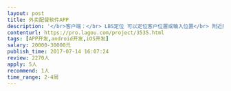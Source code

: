```yaml
---                
layout: post       
title: 外卖配餐软件APP           
description: '</br>客户端：</br> LBS定位 可以定位客户位置或输入位置</br> 附近商家排序 按照距离排序商家</br> 下单 选择所需餐品下订单</br> 下单信息显示 可以填写联系人、电话、配送地址（默认记录5个）、备注</br> 配送时间 与上一栏信息一起，提供配送时间的选择（滚轮式）</br> 退单、退款 客户选择退单、退款，商家后台同意后，完成退单、退款</br> 我的收藏 可以选择喜欢的商户进行收藏，并从“我的收藏”中进入商户店铺</br> 支付功能 支付宝、微信渠道</br>商户端：</br> 首次登录验证 手机、验证码验证身份合法性</br> 商品展示 文本描述、图片展示（100张）</br> 店铺状态 商家可以选择开店、闭店</br> 自动接单 即商家设定后，在客户下单后商家后台接到信息并完成自动接单确认</br> 支付功能 支持提现</br> 收入明细 提供收入明细（文字、表格）</br>平台：</br> 管理员" 权限分级 分为三级（初、中、高）</br> 初级 统计商户单量（仅可见自己维护的客户）</br> 商户财务报表（仅可见自己维护的客户）</br> 可审批商户活动，确认同意后商户活动方可应用</br> 中级 可见所有商户的单量、财务报表</br> 可强制商户闭店</br> 可调整商户归属（即可将由A负责的商户，调整至由B负责）</br> 可复核审批商户活动。如有问题可强制停止活动。</br> 高级 以上所有功能</br> 可增加和剔除初级、中级权限使用者</br> 可降级、升级使用者（初升中、中降初）</br> 分账功能</br> 由高级权限处理的开闭店、商户活动、客户归属等行为，任何其他级别不可更改</br></br>其他：</br>我们有后端开发人员，需要前端ios和安卓，希望团队在深圳。</br>'     
contenturl: https://pro.lagou.com/project/3535.html      
tags: [APP开发,android开发,iOS开发]            
salary: 20000-30000元          
publish_time: 2017-07-14 16:07:24         
review: 2270人                   
apply: 5人                   
recommend: 1人                   
time_range: 2-4周              
---                 
```

